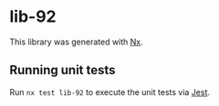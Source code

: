 # lib-92

This library was generated with [Nx](https://nx.dev).

## Running unit tests

Run `nx test lib-92` to execute the unit tests via [Jest](https://jestjs.io).
